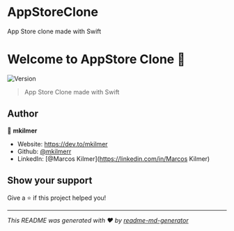 # AppStoreClone
App Store clone made with Swift

# Welcome to AppStore Clone 👋
![Version](https://img.shields.io/badge/version-1.0-blue.svg?cacheSeconds=2592000)

> App Store Clone made with Swift

## Author

👤 **mkilmer**

* Website: https://dev.to/mkilmer
* Github: [@mkilmerr](https://github.com/mkilmerr)
* LinkedIn: [@Marcos Kilmer](https://linkedin.com/in/Marcos Kilmer)

## Show your support

Give a ⭐️ if this project helped you!


***
_This README was generated with ❤️ by [readme-md-generator](https://github.com/kefranabg/readme-md-generator)_
